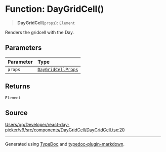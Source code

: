 # Function: DayGridCell()

> **DayGridCell**(`props`): `Element`

Renders the gridcell with the Day.

## Parameters

| Parameter | Type |
| :------ | :------ |
| `props` | [`DayGridCellProps`](/api/interfaces/DayGridCellProps.md) |

## Returns

`Element`

## Source

[Users/gp/Developer/react-day-picker/v9/src/components/DayGridCell/DayGridCell.tsx:20](https://github.com/gpbl/react-day-picker/blob/005599683/src/components/DayGridCell/DayGridCell.tsx#L20)

***

Generated using [TypeDoc](https://typedoc.org) and [typedoc-plugin-markdown](https://typedoc-plugin-markdown.org).

